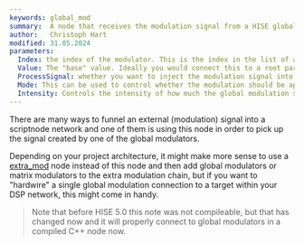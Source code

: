 ```yaml
---
keywords: global_mod
summary:  A node that receives the modulation signal from a HISE global modulator
author:   Christoph Hart
modified: 31.05.2024
parameters:
  Index: the index of the modulator. This is the index in the list of all global modulators (aka the position in the Global Modulator Chain). You can use this parameter to control which global modulator you want to receive.
  Value: The "base" value. Ideally you would connect this to a root parameter which controls the parameter before the modulation signal is applied.
  ProcessSignal: whether you want to inject the modulation signal into the audio stream. If you want to further process this before applying the modulation somewhere this might be useful, but by default it's deactivated and it expects you to to connect the modulation output to a once-per-buffer update.
  Mode: This can be used to control whether the modulation should be applied using the Scale or Unipolar / Bipolar mode.;
  Intensity: Controls the intensity of how much the global modulation signal is applied to the output.
---
```

  
There are many ways to funnel an external (modulation) signal into a scriptnode network and one of them is using this node in order to pick up the signal created by one of the global modulators.

Depending on your project architecture, it might make more sense to use a [extra_mod](/scriptnode/list/core/extra_mod) node instead of this node and then add global modulators or matrix modulators to the extra modulation chain, but if you want to "hardwire" a single global modulation connection to a target within your DSP network, this might come in handy.

> Note that before HISE 5.0 this note was not compileable, but that has changed now and it will properly connect to global modulators in a compiled C++ node now.
